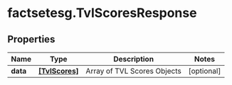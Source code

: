 # factsetesg.TvlScoresResponse

## Properties

Name | Type | Description | Notes
------------ | ------------- | ------------- | -------------
**data** | [**[TvlScores]**](TvlScores.md) | Array of TVL Scores Objects | [optional] 


